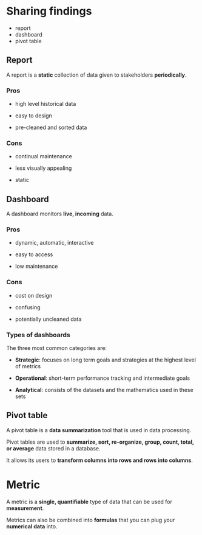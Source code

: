 # Sharing findings

- report
- dashboard
- pivot table

## Report

A report is a **static** collection of data given to stakeholders **periodically**.

### Pros

- high level historical data

- easy to design

- pre-cleaned and sorted data

### Cons

- continual maintenance

- less visually appealing

- static

## Dashboard

A dashboard monitors **live, incoming** data.

### Pros

- dynamic, automatic, interactive

- easy to access

- low maintenance

### Cons

- cost on design

- confusing

- potentially uncleaned data

### Types of dashboards

The three most common categories are:

- **Strategic**: focuses on long term goals and strategies at the highest level of metrics

- **Operational**: short-term performance tracking and intermediate goals

- **Analytical**: consists of the datasets and the mathematics used in these sets

## Pivot table

A pivot table is a **data summarization** tool that is used in data processing.

Pivot tables are used to **summarize, sort, re-organize, group, count, total, or average** data stored in a database.

It allows its users to **transform columns into rows and rows into columns**.

# Metric

A metric is a **single, quantifiable** type of data that can be used for **measurement**.

Metrics can also be combined into **formulas** that you can plug your **numerical data** into.
